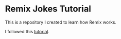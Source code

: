 # Remix Jokes Tutorial

This is a repository I created to learn how Remix works.

I followed this [tutorial](https://remix.run/docs/en/v1/tutorials/jokes).
